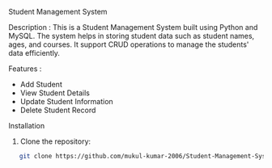 Student Management System

 Description : 
This is a Student Management System built using Python and MySQL. The system helps in storing student data such as student names, ages, and courses. It support CRUD operations to manage the students' data efficiently.

Features :
- Add Student
- View Student Details
- Update Student Information
- Delete Student Record

Installation
1. Clone the repository:
```bash
   git clone https://github.com/mukul-kumar-2006/Student-Management-System.git
